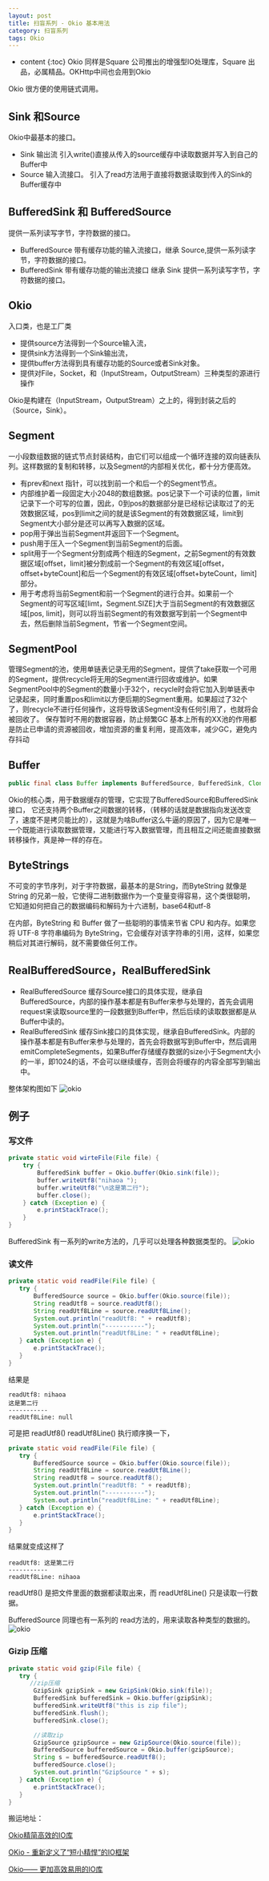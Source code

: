 ```yaml
---
layout: post
title: 扫盲系列 - Okio 基本用法
category: 扫盲系列
tags: Okio  
---
```


* content
{:toc}
Okio  同样是Square 公司推出的增强型IO处理库，Square 出品，必属精品。OKHttp中间也会用到Okio

Okio 很方便的使用链式调用。

## Sink 和Source
Okio中最基本的接口。
* Sink   输出流  引入write()直接从传入的source缓存中读取数据并写入到自己的Buffer中
* Source 输入流接口。 引入了read方法用于直接将数据读取到传入的Sink的Buffer缓存中

## BufferedSink 和 BufferedSource
提供一系列读写字节，字符数据的接口。

* BufferedSource 带有缓存功能的输入流接口，继承 Source,提供一系列读字节，字符数据的接口。
* BufferedSink   带有缓存功能的输出流接口  继承 Sink 提供一系列读写字节，字符数据的接口。

## Okio
入口类，也是工厂类

* 提供source方法得到一个Source输入流，
* 提供sink方法得到一个Sink输出流，
* 提供buffer方法得到具有缓存功能的Source或者Sink对象。
* 提供对File，Socket，和（InputStream，OutputStream）三种类型的源进行操作

Okio是构建在（InputStream，OutputStream）之上的，得到封装之后的（Source，Sink）。

## Segment
一小段数组数据的链式节点封装结构，由它们可以组成一个循环连接的双向链表队列。这样数据的复制和转移，以及Segment的内部相关优化，都十分方便高效。
* 有prev和next 指针，可以找到前一个和后一个的Segment节点。
* 内部维护着一段固定大小2048的数组数据。pos记录下一个可读的位置，limit记录下一个可写的位置，因此，0到pos的数据部分是已经标记读取过了的无效数据区域，pos到limit之间的就是该Segment的有效数据区域，limit到Segment大小部分是还可以再写入数据的区域。
* pop用于弹出当前Segment并返回下一个Segment。
* push用于压入一个Segment到当前Segment的后面。
* split用于一个Segment分割成两个相连的Segment，之前Segment的有效数据区域[offset，limit]被分割成前一个Segment的有效区域[offset，offset+byteCount]和后一个Segment的有效区域[offset+byteCount，limit]部分。
* 用于考虑将当前Segment和前一个Segment的进行合并。如果前一个Segment的可写区域[limt，Segment.SIZE]大于当前Segment的有效数据区域[pos, limit]，则可以将当前Segment的有效数据写到前一个Segment中去，然后删除当前Segment，节省一个Segment空间。

## SegmentPool

管理Segment的池，使用单链表记录无用的Segment，提供了take获取一个可用的Segment，提供recycle将无用的Segment进行回收或维护。如果SegmentPool中的Segment的数量小于32个，recycle时会将它加入到单链表中记录起来，同时重置pos和limit以方便后期的Segment重用。如果超过了32个了，则recycle不进行任何操作，这将导致该Segment没有任何引用了，也就将会被回收了。
保存暂时不用的数据容器，防止频繁GC
基本上所有的XX池的作用都是防止已申请的资源被回收，增加资源的重复利用，提高效率，减少GC，避免内存抖动

## Buffer

```java
public final class Buffer implements BufferedSource, BufferedSink, Cloneable {}
```
Okio的核心类，用于数据缓存的管理，它实现了BufferedSource和BufferedSink接口， 它还支持两个Buffer之间数据的转移，（转移的话就是数据指向发送改变了，速度不是拷贝能比的），这就是为啥Buffer这么牛逼的原因了，因为它是唯一一个既能进行读取数据管理，又能进行写入数据管理，而且相互之间还能直接数据转移操作，真是神一样的存在。

## ByteStrings
不可变的字节序列，对于字符数据，最基本的是String，而ByteString 就像是 String 的兄弟一般，它使得二进制数据作为一个变量变得容易，这个类很聪明， 它知道如何把自己的数据编码和解码为十六进制，base64和utf-8

在内部，ByteString 和 Buffer 做了一些聪明的事情来节省 CPU 和内存。如果您将 UTF-8 字符串编码为 ByteString，它会缓存对该字符串的引用，这样，如果您稍后对其进行解码，就不需要做任何工作。

## RealBufferedSource，RealBufferedSink

* RealBufferedSource  缓存Source接口的具体实现，继承自BufferedSource，内部的操作基本都是有Buffer来参与处理的，首先会调用request来读取source里的一段数据到Buffer中，然后后续的读取数据都是从Buffer中读的。
* RealBufferedSink  缓存Sink接口的具体实现，继承自BufferedSink。内部的操作基本都是有Buffer来参与处理的，首先会将数据写到Buffer中，然后调用emitCompleteSegments，如果Buffer存储缓存数据的size小于Segment大小的一半，即1024的话，不会可以继续缓存，否则会将缓存的内容全部写到输出中。


整体架构图如下
![okio](../../../../images/okio_framwork)

## 例子

### 写文件
```java
private static void wirteFile(File file) {
    try {
        BufferedSink buffer = Okio.buffer(Okio.sink(file));
        buffer.writeUtf8("nihaoa ");
        buffer.writeUtf8("\n这是第二行");
        buffer.close();
    } catch (Exception e) {
        e.printStackTrace();
    }
}
```

BufferedSink 有一系列的write方法的，几乎可以处理各种数据类型的。
![okio](../../../../images/BufferedSink_write.png)

### 读文件

```java
private static void readFile(File file) {
   try {
       BufferedSource source = Okio.buffer(Okio.source(file));
       String readUtf8 = source.readUtf8();
       String readUtf8Line = source.readUtf8Line();
       System.out.println("readUtf8: " + readUtf8);
       System.out.println("-----------");
       System.out.println("readUtf8Line: " + readUtf8Line);
   } catch (Exception e) {
       e.printStackTrace();
   }
}  
```
结果是
```
readUtf8: nihaoa
这是第二行
-----------
readUtf8Line: null
```

可是把 readUtf8() readUtf8Line() 执行顺序换一下，

```java
private static void readFile(File file) {
   try {
       BufferedSource source = Okio.buffer(Okio.source(file));
       String readUtf8Line = source.readUtf8Line();
       String readUtf8 = source.readUtf8();
       System.out.println("readUtf8: " + readUtf8);
       System.out.println("-----------");
       System.out.println("readUtf8Line: " + readUtf8Line);
   } catch (Exception e) {
       e.printStackTrace();
   }
}  
```
结果就变成这样了

```
readUtf8: 这是第二行
-----------
readUtf8Line: nihaoa
```
readUtf8() 是把文件里面的数据都读取出来，而 readUtf8Line() 只是读取一行数据。

BufferedSource 同理也有一系列的 read方法的，用来读取各种类型的数据的。
![okio](../../../../images/buffersource_read.png)

### Gizip 压缩

```java
private static void gzip(File file) {
   try {
      //zip压缩
       GzipSink gzipSink = new GzipSink(Okio.sink(file));
       BufferedSink bufferedSink = Okio.buffer(gzipSink);
       bufferedSink.writeUtf8("this is zip file");
       bufferedSink.flush();
       bufferedSink.close();

       //读取zip
       GzipSource gzipSource = new GzipSource(Okio.source(file));
       BufferedSource bufferedSource = Okio.buffer(gzipSource);
       String s = bufferedSource.readUtf8();
       bufferedSource.close();
       System.out.println("GzipSource " + s);
   } catch (Exception e) {
       e.printStackTrace();
   }
}  
```

搬运地址：    

[ Okio精简高效的IO库 ](https://www.jianshu.com/p/5249eed1cc53)   

[ OKio - 重新定义了“短小精悍”的IO框架 ](https://juejin.im/post/5856680c8e450a006c6474bd)

[ Okio—— 更加高效易用的IO库 ](https://blog.csdn.net/lyabc123456/article/details/88830541)   
